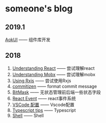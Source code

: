 # someone's blog
## 2019.1
[AokUI](https://github.com/Chr15t0pher/blog/issues/11) —— 组件库开发
## 2018
1. [Understanding React](https://github.com/Chr15t0pher/blog/issues/1) —— 尝试理解react
2. [Understanding Mobx](https://github.com/Chr15t0pher/blog/issues/2) —— 尝试理解mobx
3. [Using Rxjs](https://github.com/Chr15t0pher/blog/issues/4) —— 尝试使用Rxjs
4. [commitizen](https://github.com/Chr15t0pher/blog/issues/5) —— format commit message
5. [BitMask](https://github.com/Chr15t0pher/blog/issues/6) —— 无状态管理前后端一些状态字段
6. [React Event](https://github.com/Chr15t0pher/blog/issues/7) —— react事件系统
7. [VSCode 配置](https://github.com/Chr15t0pher/blog/issues/8) —— Vscode配置
8. [Typescript tips](https://github.com/Chr15t0pher/blog/issues/9) —— Typescript
9. [Shell](https://github.com/Chr15t0pher/blog/issues/10) —— Shell

